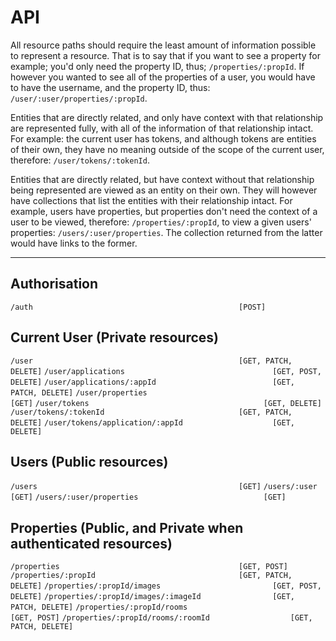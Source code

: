 
# API

All resource paths should require the least amount of information possible to represent a resource. That is to say that if you want to see a property for example; you'd only need the property ID, thus; `/properties/:propId`. If however you wanted to see all of the properties of a user, you would have to have the username, and the property ID, thus: `/user/:user/properties/:propId`.

Entities that are directly related, and only have context with that relationship are represented fully, with all of the information of that relationship intact. For example: the current user has tokens, and although tokens are entities of their own, they have no meaning outside of the scope of the current user, therefore: `/user/tokens/:tokenId`.

Entities that are directly related, but have context without that relationship being represented are viewed as an entity on their own. They will however have collections that list the entities with their relationship intact. For example, users have properties, but properties don't need the context of a user to be viewed, therefore: `/properties/:propId`, to view a given users' properties: `/users/:user/properties`. The collection returned from the latter would have links to the former.

---

## Authorisation

`/auth                                              [POST]`

## Current User (Private resources)

`/user                                              [GET, PATCH, DELETE]`
`/user/applications                                 [GET, POST, DELETE]`
`/user/applications/:appId                          [GET, PATCH, DELETE]`
`/user/properties                                   [GET]`
`/user/tokens                                       [GET, DELETE]`
`/user/tokens/:tokenId                              [GET, PATCH, DELETE]`
`/user/tokens/application/:appId                    [GET, DELETE]`

## Users (Public resources)

`/users                                             [GET]`
`/users/:user                                       [GET]`
`/users/:user/properties                            [GET]`

## Properties (Public, and Private when authenticated resources)

`/properties                                        [GET, POST]`
`/properties/:propId                                [GET, PATCH, DELETE]`
`/properties/:propId/images                         [GET, POST, DELETE]`
`/properties/:propId/images/:imageId                [GET, PATCH, DELETE]`
`/properties/:propId/rooms                          [GET, POST]`
`/properties/:propId/rooms/:roomId                  [GET, PATCH, DELETE]`